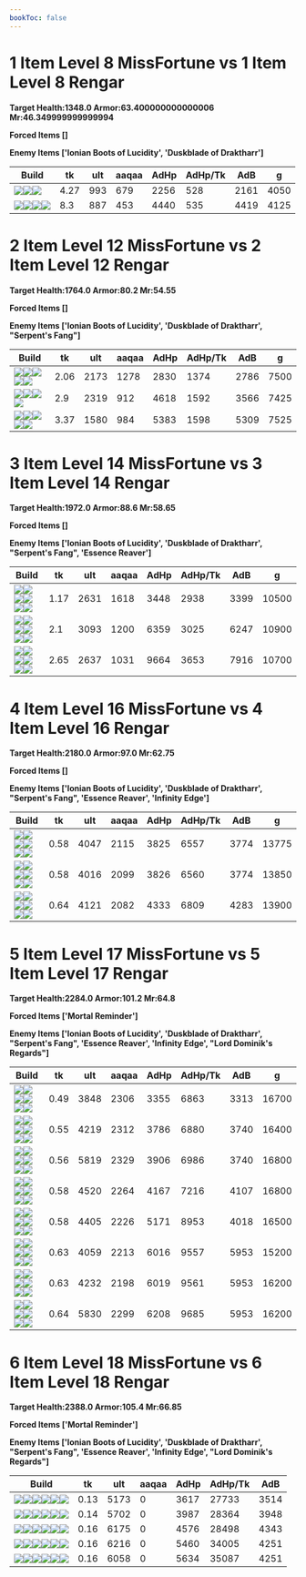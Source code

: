 ```yaml
---
bookToc: false
---
```


# 1 Item Level 8 MissFortune vs 1 Item Level 8 Rengar

**Target Health:1348.0 Armor:63.400000000000006 Mr:46.349999999999994**


**Forced Items []**


**Enemy Items ['Ionian Boots of Lucidity', 'Duskblade of Draktharr']**




Build | tk | ult | aaqaa | AdHp | AdHp/Tk | AdB | g
-|-|-|-|-|-|-|-
![](/item/3153.png)![](/item/1001.png)![](/item/1055.png)|4.27|993|679|2256|528|2161|4050
![](/item/8001.png)![](/item/1001.png)![](/item/1055.png)![](/item/1037.png)|8.3|887|453|4440|535|4419|4125




























































# 2 Item Level 12 MissFortune vs 2 Item Level 12 Rengar

**Target Health:1764.0 Armor:80.2 Mr:54.55**


**Forced Items []**


**Enemy Items ['Ionian Boots of Lucidity', 'Duskblade of Draktharr', "Serpent's Fang"]**




Build | tk | ult | aaqaa | AdHp | AdHp/Tk | AdB | g
-|-|-|-|-|-|-|-
![](/item/6676.png)![](/item/6671.png)![](/item/1001.png)![](/item/1055.png)![](/item/1036.png)|2.06|2173|1278|2830|1374|2786|7500
![](/item/3026.png)![](/item/3142.png)![](/item/1055.png)![](/item/1037.png)|2.9|2319|912|4618|1592|3566|7425
![](/item/8001.png)![](/item/6671.png)![](/item/1001.png)![](/item/1055.png)![](/item/1037.png)|3.37|1580|984|5383|1598|5309|7525




























































# 3 Item Level 14 MissFortune vs 3 Item Level 14 Rengar

**Target Health:1972.0 Armor:88.6 Mr:58.65**


**Forced Items []**


**Enemy Items ['Ionian Boots of Lucidity', 'Duskblade of Draktharr', "Serpent's Fang", 'Essence Reaver']**




Build | tk | ult | aaqaa | AdHp | AdHp/Tk | AdB | g
-|-|-|-|-|-|-|-
![](/item/6676.png)![](/item/6671.png)![](/item/3087.png)![](/item/1001.png)![](/item/1055.png)![](/item/1036.png)|1.17|2631|1618|3448|2938|3399|10500
![](/item/8001.png)![](/item/6694.png)![](/item/3142.png)![](/item/1055.png)![](/item/1038.png)![](/item/1036.png)|2.1|3093|1200|6359|3025|6247|10900
![](/item/3026.png)![](/item/3142.png)![](/item/8001.png)![](/item/1055.png)![](/item/1038.png)![](/item/1036.png)|2.65|2637|1031|9664|3653|7916|10700




























































# 4 Item Level 16 MissFortune vs 4 Item Level 16 Rengar

**Target Health:2180.0 Armor:97.0 Mr:62.75**


**Forced Items []**


**Enemy Items ['Ionian Boots of Lucidity', 'Duskblade of Draktharr', "Serpent's Fang", 'Essence Reaver', 'Infinity Edge']**




Build | tk | ult | aaqaa | AdHp | AdHp/Tk | AdB | g
-|-|-|-|-|-|-|-
![](/item/6676.png)![](/item/6671.png)![](/item/3033.png)![](/item/3091.png)![](/item/1001.png)![](/item/1037.png)|0.58|4047|2115|3825|6557|3774|13775
![](/item/6676.png)![](/item/6671.png)![](/item/3033.png)![](/item/3085.png)![](/item/1038.png)![](/item/1036.png)|0.58|4016|2099|3826|6560|3774|13850
![](/item/6676.png)![](/item/6671.png)![](/item/3095.png)![](/item/3814.png)![](/item/1001.png)![](/item/1038.png)|0.64|4121|2082|4333|6809|4283|13900




























































# 5 Item Level 17 MissFortune vs 5 Item Level 17 Rengar

**Target Health:2284.0 Armor:101.2 Mr:64.8**


**Forced Items ['Mortal Reminder']**


**Enemy Items ['Ionian Boots of Lucidity', 'Duskblade of Draktharr', "Serpent's Fang", 'Essence Reaver', 'Infinity Edge', "Lord Dominik's Regards"]**




Build | tk | ult | aaqaa | AdHp | AdHp/Tk | AdB | g
-|-|-|-|-|-|-|-
![](/item/3085.png)![](/item/3033.png)![](/item/3091.png)![](/item/3095.png)![](/item/6671.png)![](/item/1038.png)|0.49|3848|2306|3355|6863|3313|16700
![](/item/3085.png)![](/item/3033.png)![](/item/3095.png)![](/item/3814.png)![](/item/6671.png)![](/item/1038.png)|0.55|4219|2312|3786|6880|3740|16400
![](/item/3153.png)![](/item/3091.png)![](/item/3033.png)![](/item/3814.png)![](/item/3142.png)![](/item/1038.png)|0.56|5819|2329|3906|6986|3740|16800
![](/item/6676.png)![](/item/6671.png)![](/item/3033.png)![](/item/3085.png)![](/item/6333.png)![](/item/1038.png)|0.58|4520|2264|4167|7216|4107|16800
![](/item/6676.png)![](/item/6671.png)![](/item/3033.png)![](/item/3085.png)![](/item/3026.png)![](/item/1038.png)|0.58|4405|2226|5171|8953|4018|16500
![](/item/6676.png)![](/item/6671.png)![](/item/3095.png)![](/item/3033.png)![](/item/8001.png)![](/item/1001.png)|0.63|4059|2213|6016|9557|5953|15200
![](/item/6676.png)![](/item/6671.png)![](/item/3094.png)![](/item/3033.png)![](/item/8001.png)![](/item/1038.png)|0.63|4232|2198|6019|9561|5953|16200
![](/item/3153.png)![](/item/3033.png)![](/item/6676.png)![](/item/8001.png)![](/item/3142.png)![](/item/1038.png)|0.64|5830|2299|6208|9685|5953|16200




























































# 6 Item Level 18 MissFortune vs 6 Item Level 18 Rengar

**Target Health:2388.0 Armor:105.4 Mr:66.85**


**Forced Items ['Mortal Reminder']**


**Enemy Items ['Ionian Boots of Lucidity', 'Duskblade of Draktharr', "Serpent's Fang", 'Essence Reaver', 'Infinity Edge', "Lord Dominik's Regards"]**




Build | tk | ult | aaqaa | AdHp | AdHp/Tk | AdB
-|-|-|-|-|-|-
![](/item/6676.png)![](/item/6671.png)![](/item/3033.png)![](/item/3091.png)![](/item/3095.png)![](/item/3153.png)|0.13|5173|0|3617|27733|3514
![](/item/6676.png)![](/item/6671.png)![](/item/3033.png)![](/item/3091.png)![](/item/3095.png)![](/item/3814.png)|0.14|5702|0|3987|28364|3948
![](/item/6676.png)![](/item/6671.png)![](/item/3072.png)![](/item/3033.png)![](/item/3095.png)![](/item/6333.png)|0.16|6175|0|4576|28498|4343
![](/item/6676.png)![](/item/6671.png)![](/item/3026.png)![](/item/3033.png)![](/item/3095.png)![](/item/6696.png)|0.16|6216|0|5460|34005|4251
![](/item/6676.png)![](/item/6671.png)![](/item/3026.png)![](/item/3033.png)![](/item/3072.png)![](/item/3095.png)|0.16|6058|0|5634|35087|4251




























































